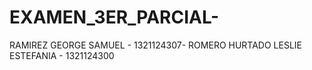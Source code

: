 # EXAMEN_3ER_PARCIAL-
RAMIREZ GEORGE SAMUEL - 1321124307-
ROMERO HURTADO LESLIE ESTEFANIA - 1321124300
